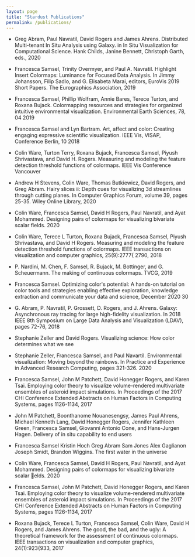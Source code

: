 ```yaml
---
layout: page 
title: "Stardust Publications"
permalink: /publications/
---
```


- Greg Abram, Paul Navratil, David Rogers and James Ahrens. Distributed Multi-tenant In Situ Analysis using Galaxy. in In Situ Visualization for Computational Science. Hank Childs, Janine Bennett, Christoph Garth, eds., 2020

- Francesca Samsel, Trinity Overmyer, and Paul A. Navratil. Highlight Insert Colormaps: Luminance for Focused Data Analysis. In Jimmy Johansson, Filip Sadlo, and G. Elisabeta Marai, editors, EuroVis 2019 Short Papers. The Eurographics Association, 2019

- Francesca Samsel, Phillip Wolfram, Annie Bares, Terece Turton, and Roxana Bujack. Colormapping resources and strategies for organized intuitive environmental visualization. Environmental Earth Sciences, 78, 04 2019

- Francesca Samsel and Lyn Bartram. Art, affect and color: Creating engaging expressive scientific visualization. IEEE Vis, VISAP, Conference Berlin, 10 2018

- Colin Ware, Turton Terry, Roxana Bujack, Francesca Samsel, Piyush Shrivastava, and David H. Rogers. Measuring and modeling the feature detection threshold functions of colormaps. IEEE Vis Conference Vancouver

- Andrew H Stevens, Colin Ware, Thomas Butkiewicz, David Rogers, and Greg Abram. Hairy slices ii: Depth cues for visualizing 3d streamlines through cutting planes. In Computer Graphics Forum, volume 39, pages 25-35. Wiley Online Library, 2020

- Colin Ware, Francesca Samsel, David H Rogers, Paul Navratil, and Ayat Mohammed. Designing pairs of colormaps for visualizing bivariate scalar fields. 2020

- Colin Ware, Terece L Turton, Roxana Bujack, Francesca Samsel, Piyush Shrivastava, and David H Rogers. Measuring and modeling the feature detection threshold functions of colormaps. IEEE transactions on visualization and computer graphics, 25(9):2777{ 2790, 2018

- P. Nardini, M. Chen, F. Samsel, R. Bujack, M. Bottinger, and G. Scheuermann. The making of continuous colormaps. TVCG, 2019

- Francesca Samsel. Optimizing color's potential: A hands-on tutorial on color tools and strategies enabling effective exploration, knowledge extraction and communicate your data and science, December 2020 30

- G. Abram, P. Navratil, P. Grossett, D. Rogers, and J. Ahrens. Galaxy: Asynchronous ray tracing for large high-fidelity visualization. In 2018 IEEE 8th Symposium on Large Data Analysis and Visualization (LDAV), pages 72-76, 2018

- Stephanie Zeller and David Rogers. Visualizing science: How color determines what we see

- Stephanie Zeller, Francesca Samsel, and Paul Navartil. Environmental visualization: Moving beyond the rainbows. In Practice and Experience in Advanced Research Computing, pages 321-326. 2020

- Francesca Samsel, John M Patchett, David Honegger Rogers, and Karen Tsai. Employing color theory to visualize volume-rendered multivariate ensembles of asteroid impact simulations. In Proceedings of the 2017 CHI Conference Extended Abstracts on Human Factors in Computing Systems, pages 1126-1134, 2017

- John M Patchett, Boonthanome Nouanesengsy, James Paul Ahrens, Michael Kenneth Lang, David Honegger Rogers, Jennifer Kathleen Green, Francesca Samsel, Giovanni Antonio Cone, and Hans-Jurgen Hagen. Delivery of in situ capability to end users

- Francesca Samsel Kristin Hoch Greg Abram Sam Jones Alex Gaglianon Joseph Smidt, Brandon Wiggins. The first water in the universe

- Colin Ware, Francesca Samsel, David H Rogers, Paul Navratil, and Ayat Mohammed. Designing pairs of colormaps for visualizing bivariate scalar elds. 2020

- Francesca Samsel, John M Patchett, David Honegger Rogers, and Karen Tsai. Employing color theory to visualize volume-rendered multivariate ensembles of asteroid impact simulations. In Proceedings of the 2017 CHI Conference Extended Abstracts on Human Factors in Computing Systems, pages 1126-1134, 2017

- Roxana Bujack, Terece L Turton, Francesca Samsel, Colin Ware, David H Rogers, and James Ahrens. The good, the bad, and the ugly: A theoretical framework for the assessment of continuous colormaps. IEEE transactions on visualization and computer graphics, 24(1):923{933, 2017
